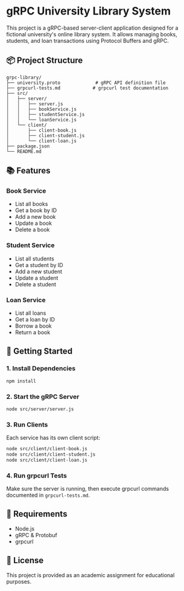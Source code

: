 # gRPC University Library System

This project is a gRPC-based server-client application designed for a fictional university's online library system. It allows managing books, students, and loan transactions using Protocol Buffers and gRPC.

## 📦 Project Structure

```
grpc-library/
├── university.proto             # gRPC API definition file
├── grpcurl-tests.md            # grpcurl test documentation
├── src/
│   ├── server/
│   │   ├── server.js
│   │   ├── bookService.js
│   │   ├── studentService.js
│   │   └── loanService.js
│   └── client/
│       ├── client-book.js
│       ├── client-student.js
│       └── client-loan.js
├── package.json
└── README.md
```

## 📚 Features

### Book Service

- List all books
- Get a book by ID
- Add a new book
- Update a book
- Delete a book

### Student Service

- List all students
- Get a student by ID
- Add a new student
- Update a student
- Delete a student

### Loan Service

- List all loans
- Get a loan by ID
- Borrow a book
- Return a book

## 🚀 Getting Started

### 1. Install Dependencies

```bash
npm install
```

### 2. Start the gRPC Server

```bash
node src/server/server.js
```

### 3. Run Clients

Each service has its own client script:

```bash
node src/client/client-book.js
node src/client/client-student.js
node src/client/client-loan.js
```

### 4. Run grpcurl Tests

Make sure the server is running, then execute grpcurl commands documented in `grpcurl-tests.md`.

## 🧪 Requirements

- Node.js
- gRPC & Protobuf
- grpcurl

## 📄 License

This project is provided as an academic assignment for educational purposes.
